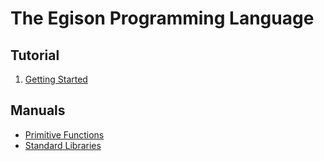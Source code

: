 # The Egison Programming Language

## Tutorial

1. [Getting Started](tutorial/getting-started.md)

## Manuals

* [Primitive Functions](manual/primitive-functions.md)
* [Standard Libraries](manual/libs.md)
